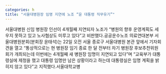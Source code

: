 ```yaml
---
categories: h
title: "서울대병원장 임명 지연에 노조 “윤 대통령 직무유기”"
---
```

서울대병원 신임 병원장 인선이 4개월째 지연되자 노조가 “병원의 향후 운영계획도 세우지 못하고 있고 노사협상도 미루고 있다”고 비판했다.공공운수노조 의료연대본부 서울대병원분회(분회장 윤태석)는 22일 오전 서울 종로구 서울대병원 본관 앞에서 기자회견을 열고 “통상적으로는 현 병원장 임기 종료 한 달 전부터 차기 병원장 후보추천위원회가 개최되는데 이번에는 4개월째 새 병원장 임명이 지연되고 있다”며 “교육부가 대통령실에 제청을 했고 대통령 임명만 남은 상황이라고 하는데 대통령실은 임명 계획을 밝히지 않고 있다”고 지적했다.서울대학교병